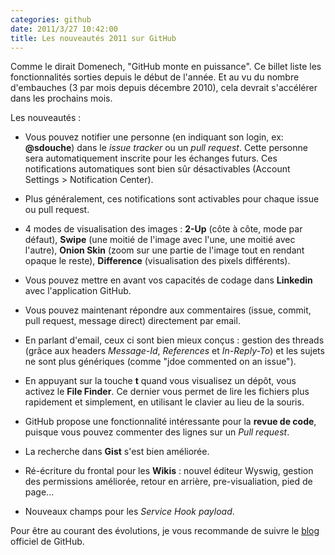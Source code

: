 ```yaml
---
categories: github
date: 2011/3/27 10:42:00
title: Les nouveautés 2011 sur GitHub
---
```


Comme le dirait Domenech, "GitHub monte en puissance". Ce billet liste les fonctionnalités sorties depuis le début de l'année. Et au vu du nombre d'embauches (3 par mois depuis décembre 2010), cela devrait s'accélérer dans les prochains mois.

Les nouveautés :

* Vous pouvez notifier une personne (en indiquant son login, ex: **@sdouche**) dans le *issue tracker* ou un *pull request*. Cette personne sera automatiquement inscrite pour les échanges futurs. Ces notifications automatiques sont bien sûr désactivables (Account Settings > Notification Center).

* Plus généralement, ces notifications sont activables pour chaque issue ou pull request.

* 4 modes de visualisation des images : **2-Up** (côte à côte, mode par défaut), **Swipe** (une moitié de l'image avec l'une, une moitié avec l'autre), **Onion Skin** (zoom sur une partie de l'image tout en rendant opaque le reste), **Difference** (visualisation des pixels différents).

* Vous pouvez mettre en avant vos capacités de codage dans **Linkedin** avec l'application GitHub.

* Vous pouvez maintenant répondre aux commentaires (issue, commit, pull request, message direct) directement par email.

* En parlant d'email, ceux ci sont bien mieux conçus : gestion des threads (grâce aux headers *Message-Id*, *References* et *In-Reply-To*) et les sujets ne sont plus génériques (comme "jdoe commented on an issue").

* En appuyant sur la touche **t** quand vous visualisez un dépôt, vous activez le **File Finder**. Ce dernier vous permet de lire les fichiers plus rapidement et simplement, en utilisant le clavier au lieu de la souris.

* GitHub propose une fonctionnalité intéressante pour la **revue de code**, puisque vous pouvez commenter des lignes sur un *Pull request*.

* La recherche dans **Gist** s'est bien améliorée.

* Ré-écriture du frontal pour les **Wikis** : nouvel éditeur Wyswig, gestion des permissions améliorée, retour en arrière, pre-visualiation, pied de page...

* Nouveaux champs pour les *Service Hook payload*.

Pour être au courant des évolutions, je vous recommande de suivre le [blog](https://github.com/blog) officiel de GitHub.


